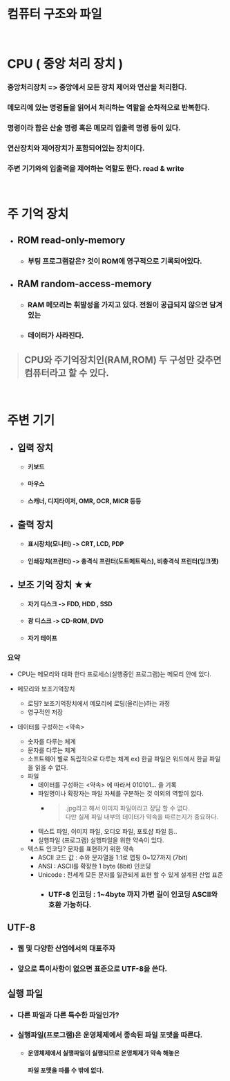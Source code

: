 # **컴퓨터 구조와 파일**
<br>

# CPU ( 중앙 처리 장치 )

### 중앙처리장치 => 중앙에서 모든 장치 제어와 연산을 처리한다.
### **메모리**에 있는 명령들을 읽어서 처리하는 역할을 순차적으로 반복한다.
### 명령이라 함은 산술 명령 혹은 메모리 입출력 명령 등이 있다.
### 연산장치와 제어장치가 포함되어있는 장치이다. 
### **주변 기기**와의 입출력을 제어하는 역할도 한다. read & write
<br>

# 주 기억 장치
* ## ROM read-only-memory 
  * ### 부팅 프로그램같은? 것이 ROM에 영구적으로 기록되어있다.

* ## RAM random-access-memory
  * ### RAM 메모리는 휘발성을 가지고 있다. 전원이 공급되지 않으면 담겨있는
  * ### 데이터가 사라진다.

>## **CPU와 주기억장치인(RAM,ROM) 두 구성만 갖추면 컴퓨터라고 할 수 있다.**
<br>

# 주변 기기

* ## 입력 장치
    * #### 키보드
    * #### 마우스
    * #### 스캐너, 디지타이저, OMR, OCR, MICR 등등 
* ## 출력 장치
    * #### 표시장치(모니터) -> CRT, LCD, PDP
    * #### 인쇄장치(프린터) -> 충격식 프린터(도트메트릭스), 비충격식 프린터(잉크젯)
* ## 보조 기억 장치 ★★
    * #### 자기 디스크 -> FDD, HDD , SSD
    * #### 광 디스크 -> CD-ROM, DVD
    * #### 자기 테이프

### 요약

* CPU는 메모리와 대화 한다 프로세스(실행중인 프로그램)는 메모리 안에 있다.<br>

* 메모리와 보조기억장치
    * 로딩? 보조기억장치에서 메모리에 로딩(올리는)하는 과정
    * 영구적인 저장
* 데이터를 구성하는 <약속>
    * 숫자를 다루는 체계
    * 문자를 다루는 체계
    * 소프트웨어 별로 독립적으로 다루는 체계 ex) 한글 파일은 워드에서 한글 파일을 읽을 수 없다.
    * 파일
        * 데이터를 구성하는 <약속> 에 따라서 010101... 을 기록
        * 파일명이나 확장자는 파일 자체를 구분하는 것 이외의 역할이 없다.
            * > .jpg라고 해서 이미지 파일이라고 장담 할 수 없다.<br>
              > 다만 실제 파일 내부의 데이터가 약속을 따르는지가 중요하다.
        * 텍스트 파일, 이미지 파일, 오디오 파일, 포토샵 파일 등..
        * 실행파일 (프로그램) 실행파일을 위한 약속이 있다.
    * 텍스트 인코딩? 문자를 표현하기 위한 약속
        * ASCII 코드 값 : 수와 문자열을 1:1로 맵핑 
          0~127까지 (7bit)
        * ANSI : ASCII를 확장한 1 byte (8bit) 인코딩
        * Unicode : 전세계 모든 문자를 일관되게 표현 할 수 있게 설계된 산업 표준
            * ### **UTF-8 인코딩** : 1~4byte 까지 가변 길이 인코딩 ASCII와 호환 가능하다.

## **UTF-8**
* ### 웹 및 다양한 산업에서의 대표주자
* ### 앞으로 특이사항이 없으면 표준으로 UTF-8을 쓴다.

## **실행 파일**
* ### 다른 파일과 다른 특수한 파일인가?
* ### 실행파일(프로그램)은 운영체제에서 종속된 파일 포맷을 따른다.
    * #### 운영체제에서 실행파일이 실행되므로 운영체제가 약속 해놓은 
      #### 파일 포맷을 따를 수 밖에 없다.